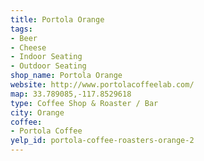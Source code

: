 ```yaml
---
title: Portola Orange
tags:
- Beer
- Cheese
- Indoor Seating
- Outdoor Seating
shop_name: Portola Orange
website: http://www.portolacoffeelab.com/
map: 33.789085,-117.8529618
type: Coffee Shop & Roaster / Bar
city: Orange
coffee:
- Portola Coffee
yelp_id: portola-coffee-roasters-orange-2
---
```

